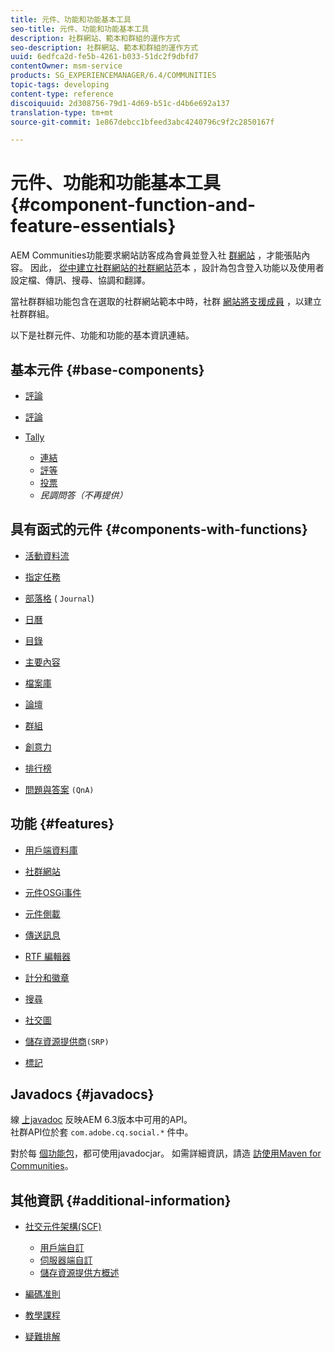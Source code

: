 ```yaml
---
title: 元件、功能和功能基本工具
seo-title: 元件、功能和功能基本工具
description: 社群網站、範本和群組的運作方式
seo-description: 社群網站、範本和群組的運作方式
uuid: 6edfca2d-fe5b-4261-b033-51dc2f9dbfd7
contentOwner: msm-service
products: SG_EXPERIENCEMANAGER/6.4/COMMUNITIES
topic-tags: developing
content-type: reference
discoiquuid: 2d308756-79d1-4d69-b51c-d4b6e692a137
translation-type: tm+mt
source-git-commit: 1e867debcc1bfeed3abc4240796c9f2c2850167f

---
```



# 元件、功能和功能基本工具 {#component-function-and-feature-essentials}

AEM Communities功能要求網站訪客成為會員並登入社 [群網站](overview.md#communitiessites) ，才能張貼內容。 因此， [從中建立社群網站的社群網站范](sites.md)本 [](sites-console.md)，設計為包含登入功能以及使用者設定檔、傳訊、搜尋、協調和翻譯。

當社群群組功能包含在選取的社群網站範本中時，社群 [網站將支援成員](functions.md#groups-function) ，以建立社群群組。

以下是社群元件、功能和功能的基本資訊連結。

## 基本元件 {#base-components}

* [評論](essentials-comments.md)
* [評論](reviews-basics.md)
* [Tally](tally.md)

   * [連結](essentials-liking.md)
   * [評等](rating-basics.md)
   * [投票](essentials-voting.md)
   * *民調問答（不再提供）*

## 具有函式的元件 {#components-with-functions}

* [活動資料流](essentials-activities.md)
* [指定任務](essentials-assignments.md)
* [部落格](blog-developer-basics.md) ( `Journal`)

* [日曆](calendar-basics-for-developers.md)
* [目錄](catalog-developer-essentials.md)
* [主要內容](essentials-featured.md)
* [檔案庫](essentials-file-library.md)
* [論壇](essentials-forum.md)
* [群組](essentials-groups.md)
* [創意力](ideation.md)
* [排行榜](leaderboard.md)
* [問題與答案](qna-essentials.md) `(QnA)`

## 功能 {#features}

* [用戶端資料庫](clientlibs.md)
* [社群網站](sites-for-developers.md)
* [元件OSGi事件](events.md)
* [元件側載](sideloading.md)
* [傳送訊息](essentials-messaging.md)
* [RTF 編輯器](rte.md)
* [計分和徽章](configure-scoring.md)
* [搜尋](search-implementation.md)
* [社交圖](essentials-socialgraph.md)
* [儲存資源提供商](srp-and-ugc.md)`(SRP)`

* [標記](tag.md)

## Javadocs {#javadocs}

線 [上javadoc](../../help/sites-developing/reference-materials.md) 反映AEM 6.3版本中可用的API。\
社群API位於套 `com.adobe.cq.social.*` 件中。

對於每 [個功能包](deploy-communities.md#latestfeaturepack)，都可使用javadocjar。 如需詳細資訊，請造 [訪使用Maven for Communities](maven.md#javadocs)。

## 其他資訊 {#additional-information}

* [社交元件架構(SCF)](scf.md)

   * [用戶端自訂](client-customize.md)
   * [伺服器端自訂](server-customize.md)
   * [儲存資源提供方概述](srp.md)

* [編碼准則](code-guide.md)
* [教學課程](tutorials.md)
* [疑難排解](troubleshooting.md)

